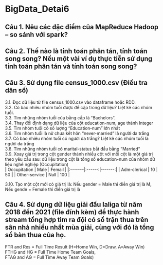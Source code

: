 # BigData_Detai6

## Câu 1. Nêu các đặc điểm của MapReduce Hadoop – so sánh với spark?
## Câu 2. Thế nào là tính toán phân tán, tính toán song song? Nếu một vài ví dụ thực tiễn sử dụng tính toán phân tán và tính toán song song?
## Câu 3. Sử dụng file census_1000.csv (Điều tra dân số)
3.1. Đọc dữ liệu từ file census_1000.csv vào dataframe hoặc RDD.  
3.2. Có bao nhiêu nhóm tuổi được đề cập trong dữ liệu? Liệt kê các nhóm tuổi.  
3.3. Tìm những nhóm tuổi của bằng cấp là “Bachelors”.  
3.4. Thay đổi định dạng dữ liệu của cột education-num, age thành Integer  
3.5. Tìm nhóm tuổi có số lượng “Education-num” lớn nhất  
3.6. Tìm nhóm tuổi là nữ chưa kết hôn “never-married” là người da trắng  
3.7. Có bao nhiêu nhóm tuổi có người da trắng? Liệt kê các nhóm tuổi là người da trắng  
3.8. Tìm những nhóm tuổi có marital-status bắt đầu bằng “Married”  
3.9. Xoay giá trị trong cột gender thành nhiều cột với mỗi cột là một giá trị theo yêu cầu sau: dữ liệu trong cột là tổng số education-num của nhóm dữ liệu nghề nghiệp (Occupitation)  
|  Occupitation  |  Male  |   Femail  |
|:-------|:------:|-------:|
|  Adm-clerical  |  10  |   50  |
|  Other-service  |  Null  |   100  | 

3.10. Tạo một cột mới có giá trị là: Nếu gender = Male thì điền giá trị là M, Nếu gende = Female thì điền giá trị là
## Câu 4. Sử dụng dữ liệu giải đấu laliga từ năm 2018 đến 2021 (file đính kèm) để thực hành stream tổng hợp tìm ra đội có số trận thua trên sân nhà nhiều nhất mùa giải, cùng với đó là tổng số bàn thua của họ.
FTR and Res = Full Time Result (H=Home Win, D=Draw, A=Away Win)  
FTHG and HG = Full Time Home Team Goals,  
FTAG and AG = Full Time Away Team Goals)  
